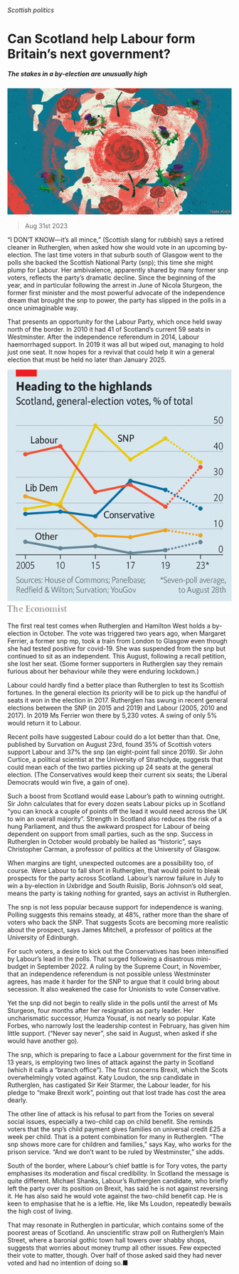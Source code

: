 ###### Scottish politics

# Can Scotland help Labour form Britain’s next government? 

##### The stakes in a by-election are unusually high 

![image](images/20230902_BRD001.jpg) 

> Aug 31st 2023 

“I DON’T KNOW—it’s all mince,” (Scottish slang for rubbish) says a retired cleaner in Rutherglen, when asked how she would vote in an upcoming by-election. The last time voters in that suburb south of Glasgow went to the polls she backed the Scottish National Party (snp); this time she might plump for Labour. Her ambivalence, apparently shared by many former snp voters, reflects the party’s dramatic decline. Since the beginning of the year, and in particular following the arrest in June of Nicola Sturgeon, the former first minister and the most powerful advocate of the independence dream that brought the snp to power, the party has slipped in the polls in a once unimaginable way. 

That presents an opportunity for the Labour Party, which once held sway north of the border. In 2010 it had 41 of Scotland’s current 59 seats in Westminster. After the independence referendum in 2014, Labour haemorrhaged support. In 2019 it was all but wiped out, managing to hold just one seat. It now hopes for a revival that could help it win a general election that must be held no later than January 2025. 

![image](images/20230902_BRC342.png) 


The first real test comes when Rutherglen and Hamilton West holds a by-election in October. The vote was triggered two years ago, when Margaret Ferrier, a former snp mp, took a train from London to Glasgow even though she had tested positive for covid-19. She was suspended from the snp but continued to sit as an independent. This August, following a recall petition, she lost her seat. (Some former supporters in Rutherglen say they remain furious about her behaviour while they were enduring lockdown.)

Labour could hardly find a better place than Rutherglen to test its Scottish fortunes. In the general election its priority will be to pick up the handful of seats it won in the election in 2017. Rutherglen has swung in recent general elections between the SNP (in 2015 and 2019) and Labour (2005, 2010 and 2017). In 2019 Ms Ferrier won there by 5,230 votes. A swing of only 5% would return it to Labour. 

Recent polls have suggested Labour could do a lot better than that. One, published by Survation on August 23rd, found 35% of Scottish voters support Labour and 37% the snp (an eight-point fall since 2019). Sir John Curtice, a political scientist at the University of Strathclyde, suggests that could mean each of the two parties picking up 24 seats at the general election. (The Conservatives would keep their current six seats; the Liberal Democrats would win five, a gain of one).

Such a boost from Scotland would ease Labour’s path to winning outright. Sir John calculates that for every dozen seats Labour picks up in Scotland “you can knock a couple of points off the lead it would need across the UK to win an overall majority”. Strength in Scotland also reduces the risk of a hung Parliament, and thus the awkward prospect for Labour of being dependent on support from small parties, such as the snp. Success in Rutherglen in October would probably be hailed as “historic”, says Christopher Carman, a professor of politics at the University of Glasgow.

When margins are tight, unexpected outcomes are a possibility too, of course. Were Labour to fall short in Rutherglen, that would point to bleak prospects for the party across Scotland. Labour’s narrow failure in July to win a by-election in Uxbridge and South Ruislip, Boris Johnson’s old seat, means the party is taking nothing for granted, says an activist in Rutherglen.

The snp is not less popular because support for independence is waning. Polling suggests this remains steady, at 48%, rather more than the share of voters who back the SNP. That suggests Scots are becoming more realistic about the prospect, says James Mitchell, a professor of politics at the University of Edinburgh. 

For such voters, a desire to kick out the Conservatives has been intensified by Labour’s lead in the polls. That surged following a disastrous mini-budget in September 2022. A ruling by the Supreme Court, in November, that an independence referendum is not possible unless Westminster agrees, has made it harder for the SNP to argue that it could bring about secession. It also weakened the case for Unionists to vote Conservative. 

Yet the snp did not begin to really slide in the polls until the arrest of Ms Sturgeon, four months after her resignation as party leader. Her uncharismatic successor, Humza Yousaf, is not nearly so popular. Kate Forbes, who narrowly lost the leadership contest in February, has given him little support. (“Never say never”, she said in August, when asked if she would have another go). 

The snp, which is preparing to face a Labour government for the first time in 13 years, is employing two lines of attack against the party in Scotland (which it calls a “branch office”). The first concerns Brexit, which the Scots overwhelmingly voted against. Katy Loudon, the snp candidate in Rutherglen, has castigated Sir Keir Starmer, the Labour leader, for his pledge to “make Brexit work”, pointing out that lost trade has cost the area dearly. 

The other line of attack is his refusal to part from the Tories on several social issues, especially a two-child cap on child benefit. She reminds voters that the snp’s child payment gives families on universal credit £25 a week per child. That is a potent combination for many in Rutherglen. “The snp shows more care for children and families,” says Kay, who works for the prison service. “And we don’t want to be ruled by Westminster,” she adds.

South of the border, where Labour’s chief battle is for Tory votes, the party emphasises its moderation and fiscal credibility. In Scotland the message is quite different. Michael Shanks, Labour’s Rutherglen candidate, who briefly left the party over its position on Brexit, has said he is not against reversing it. He has also said he would vote against the two-child benefit cap. He is keen to emphasise that he is a leftie. He, like Ms Loudon, repeatedly bewails the high cost of living. 

That may resonate in Rutherglen in particular, which contains some of the poorest areas of Scotland. An unscientific straw poll on Rutherglen’s Main Street, where a baronial gothic town hall towers over shabby shops, suggests that worries about money trump all other issues. Few expected their vote to matter, though. Over half of those asked said they had never voted and had no intention of doing so.■


